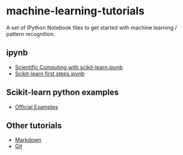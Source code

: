 machine-learning-tutorials
==========================

A set of IPython Notebook files to get started with machine learning / pattern recognition.


ipynb
---------
- [Scientific Computing with scikit-learn.ipynb](http://nbviewer.ipython.org/github/mamrehn/machine-learning-tutorials/blob/master/ipynb/Scientific%20Computing%20with%20scikit-learn.ipynb)
- [Scikit-learn first steps.ipynb](http://nbviewer.ipython.org/github/mamrehn/machine-learning-tutorials/blob/master/ipynb/Scikit-learn%20first%20steps.ipynb)

Scikit-learn python examples
---------
- [Official Examples](https://github.com/scikit-learn/scikit-learn/tree/master/examples)


Other tutorials
---------
- [Markdown](https://github.com/adam-p/markdown-here/wiki/Markdown-Cheatsheet)
- [Git](https://github.com/mamrehn/machine-learning-tutorials/blob/master/markdown/setup-git-for-github.md)
